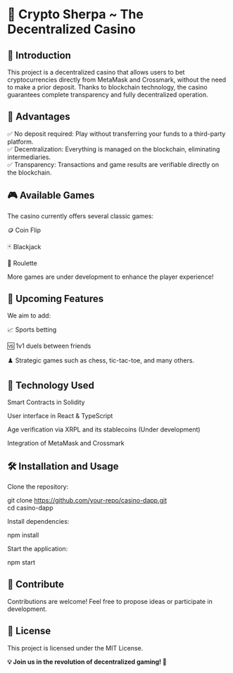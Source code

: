 # 🎰 Crypto Sherpa ~ The Decentralized Casino

## 📌 Introduction

This project is a decentralized casino that allows users to bet cryptocurrencies directly from MetaMask and Crossmark, without the need to make a prior deposit. Thanks to blockchain technology, the casino guarantees complete transparency and fully decentralized operation.

## 🎯 Advantages

✅ No deposit required: Play without transferring your funds to a third-party platform.  
✅ Decentralization: Everything is managed on the blockchain, eliminating intermediaries.  
✅ Transparency: Transactions and game results are verifiable directly on the blockchain.  

## 🎮 Available Games

The casino currently offers several classic games:

🪙 Coin Flip

🃏 Blackjack

🎡 Roulette

More games are under development to enhance the player experience!

## 🔮 Upcoming Features

We aim to add:

📈 Sports betting

🆚 1v1 duels between friends

♟️ Strategic games such as chess, tic-tac-toe, and many others.

## 🚀 Technology Used

Smart Contracts in Solidity

User interface in React & TypeScript

Age verification via XRPL and its stablecoins (Under development)

Integration of MetaMask and Crossmark

## 🛠 Installation and Usage

Clone the repository:

git clone https://github.com/your-repo/casino-dapp.git  
cd casino-dapp

Install dependencies:

npm install

Start the application:

npm start

## 🤝 Contribute

Contributions are welcome! Feel free to propose ideas or participate in development.

## 📜 License

This project is licensed under the MIT License.

**💡 Join us in the revolution of decentralized gaming! 🎲**
